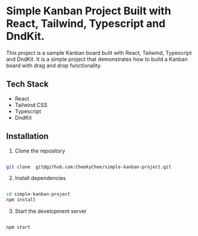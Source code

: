 # Simple Kanban Project Built with React, Tailwind, Typescript and DndKit.

This project is a sample Kanban board built with React, Tailwind, Typescript and DndKit. It is a simple project that demonstrates how to build a Kanban board with drag and drop functionality.

## Tech Stack

- React
- Tailwind CSS
- Typescript
- DndKit

## Installation

1. Clone the repository

```bash

git clone  git@github.com:CheekyChee/simple-kanban-project.git

```

2. Install dependencies

```bash

cd simple-kanban-project
npm install

```

3. Start the development server

```bash

npm start

```
